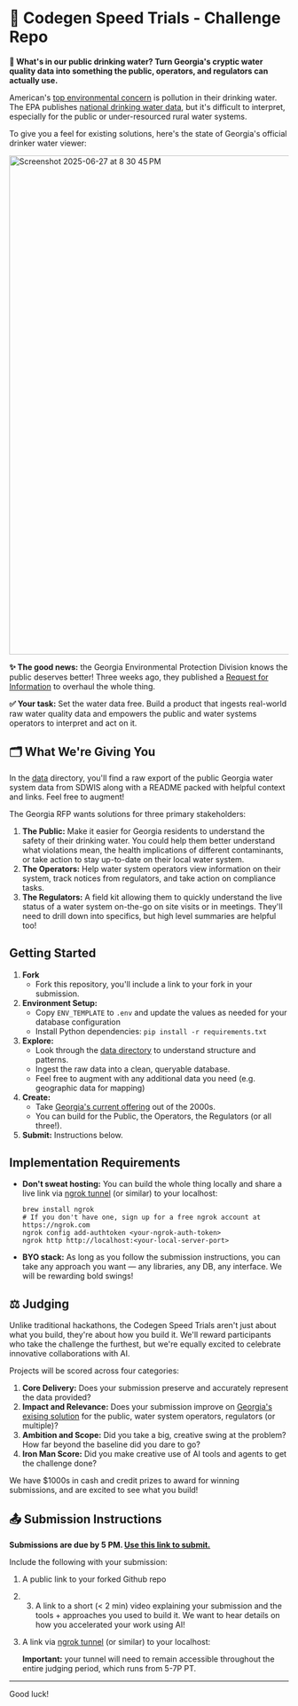 # 🏁 Codegen Speed Trials - Challenge Repo 

**🚰 What's in our public drinking water? Turn Georgia's cryptic water quality data into something the public, operators, and regulators can actually use.**

American's [top environmental concern](https://news.gallup.com/poll/643850/seven-key-gallup-findings-environment-earth-day.aspx) is pollution in their drinking water. The EPA publishes [national drinking water data](https://www.epa.gov/ground-water-and-drinking-water/safe-drinking-water-information-system-sdwis-federal-reporting), but it's difficult to interpret, especially for the public or under-resourced rural water systems.

To give you a feel for existing solutions, here's the state of Georgia's official drinker water viewer:

<img width="900" alt="Screenshot 2025-06-27 at 8 30 45 PM" src="https://github.com/user-attachments/assets/d8f7c9e9-a146-4a8f-b6c7-fed8d634ca2c" />


**✨ The good news:** the Georgia Environmental Protection Division knows the public deserves better! Three weeks ago, they published a [Request for Information](https://drive.google.com/file/d/13VkRTJhGJcF9FmgrXs-j4PZzI3jepFvq/view?usp=sharing) to overhaul the whole thing.

**✅ Your task:** Set the water data free. Build a product that ingests real-world raw water quality data and empowers the public and water systems operators to interpret and act on it.

## 🗂️ What We're Giving You

In the [data](data/) directory, you'll find a raw export of the public Georgia water system data from SDWIS along with a README packed with helpful context and links. Feel free to augment! 

The Georgia RFP wants solutions for three primary stakeholders:

1. **The Public:** Make it easier for Georgia residents to understand the safety of their drinking water. You could help them better understand what violations mean, the health implications of different contaminants, or take action to stay up-to-date on their local water system. 
2. **The Operators:** Help water system operators view information on their system, track notices from regulators, and take action on compliance tasks. 
3. **The Regulators:** A field kit allowing them to quickly understand the live status of a water system on-the-go on site visits or in meetings. They'll need to drill down into specifics, but high level summaries are helpful too! 

## Getting Started

1. **Fork**
   - Fork this repository, you'll include a link to your fork in your submission.
2. **Environment Setup:**
   - Copy `ENV_TEMPLATE` to `.env` and update the values as needed for your database configuration
   - Install Python dependencies: `pip install -r requirements.txt`
3. **Explore:**
   - Look through the [data directory](data/) to understand structure and patterns.
   - Ingest the raw data into a clean, queryable database.
   - Feel free to augment with any additional data you need (e.g. geographic data for mapping)
4. **Create:**
   - Take [Georgia's current offering](https://gadrinkingwater.net/DWWPUB/) out of the 2000s.
   - You can build for the Public, the Operators, the Regulators (or all three!).
5. **Submit:** Instructions below.

## Implementation Requirements

- **Don't sweat hosting:** You can build the whole thing locally and share a live link via [ngrok tunnel](https://ngrok.com/our-product/secure-tunnels) (or similar) to your localhost:

   ```shell
   brew install ngrok
   # If you don't have one, sign up for a free ngrok account at https://ngrok.com
   ngrok config add-authtoken <your-ngrok-auth-token>
   ngrok http http://localhost:<your-local-server-port>
   ```
- **BYO stack:** As long as you follow the submission instructions, you can take any approach you want — any libraries, any DB, any interface. We will be rewarding bold swings!  


## ⚖️ Judging

Unlike traditional hackathons, the Codegen Speed Trials aren't just about what you build, they're about how you build it. We'll reward participants who take the challenge the furthest, but we're equally excited to celebrate innovative collaborations with AI.

​Projects will be scored across four categories:

1. **Core Delivery:** Does your submission preserve and accurately represent the data provided?
2. **Impact and Relevance:** Does your submission improve on [Georgia's exising solution](https://gadrinkingwater.net/DWWPUB/) for the public, water system operators, regulators (or multiple)?
3. **Ambition and Scope:** Did you take a big, creative swing at the problem? How far beyond the baseline did you dare to go?
4. **Iron Man Score:** Did you make creative use of AI tools and agents to get the challenge done?

We have $1000s in cash and credit prizes to award for winning submissions, and are excited to see what you build!

## 📤 Submission Instructions

**Submissions are due by 5 PM. [Use this link to submit.](https://cerebralvalley.ai/e/codegen-speedtrials-2025/hackathon/submit)**

Include the following with your submission:

1. A public link to your forked Github repo
2. 3. A link to a short (< 2 min) video explaining your submission and the tools + approaches you used to build it. We want to hear details on how you accelerated your work using AI!
3. A link via [ngrok tunnel](https://ngrok.com/our-product/secure-tunnels) (or similar) to your localhost:

   **Important:** your tunnel will need to remain accessible throughout the entire judging period, which runs from 5-7P PT.

---

Good luck!
